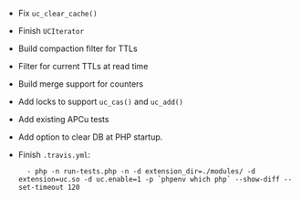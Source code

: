 * Fix `uc_clear_cache()`
* Finish `UCIterator`
* Build compaction filter for TTLs
* Filter for current TTLs at read time
* Build merge support for counters
* Add locks to support `uc_cas()` and `uc_add()`
* Add existing APCu tests
* Add option to clear DB at PHP startup.
* Finish `.travis.yml`:

        - php -n run-tests.php -n -d extension_dir=./modules/ -d extension=uc.so -d uc.enable=1 -p `phpenv which php` --show-diff --set-timeout 120
